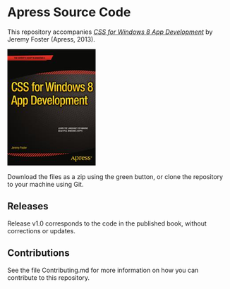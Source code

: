 # Apress Source Code

This repository accompanies [*CSS for Windows 8 App Development*](http://www.apress.com/9781430249832) by Jeremy Foster (Apress, 2013).

![Cover image](9781430249832.jpg)

Download the files as a zip using the green button, or clone the repository to your machine using Git.

## Releases

Release v1.0 corresponds to the code in the published book, without corrections or updates.

## Contributions

See the file Contributing.md for more information on how you can contribute to this repository.
